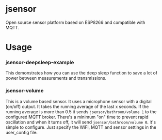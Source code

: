 # jsensor
Open source sensor platform based on ESP8266 and compatible with MQTT.

# Usage
### jsensor-deepsleep-example
This demonstrates how you can use the deep sleep function to save a lot of power between measurements and transmissions.

### jsensor-volume
This is a volume based sensor.  It uses a microphone sensor with a digital (on/off) output.  It takes the running average of the last x seconds.  If the running average is more than 0.5 it sends ```jsensor/bathroom/volume 1``` to the configured MQTT broker.  There's a minimum "on" time to prevent rapid oscillation and when it turns off, it will send ```jsensor/bathroom/volume 0```.  It's simple to configure.  Just specify the WiFi, MQTT and sensor settings in the user_config file.
